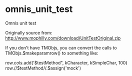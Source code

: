 omnis_unit_test
===============

Omnis unit test

Originally source from: http://www.mophilly.com/download/UnitTestOriginal.zip

If you don't have TMObjs, you can convert the calls to TMObjs.$makeparamrow() to something like:

 row.$cols.$add('$testMethod", kCharacter, kSimpleChar, 100)
 row.//$testMethod//.$assign('mock')
